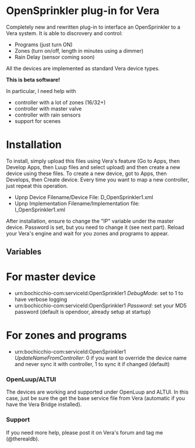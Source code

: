# OpenSprinkler plug-in for Vera
Completely new and rewritten plug-in to interface an OpenSprinkler to a Vera system.
It is able to discrovery and control:
- Programs (just turn ON)
- Zones (turn on/off, length in minutes using a dimmer)
- Rain Delay (sensor coming soon)

All the devices are implemented as standard Vera device types.

**This is beta software!**

In particular, I need help with
- controller with a lot of zones (16/32+)
- controller with master valve
- controller with rain sensors
- support for scenes

# Installation
To install, simply upload this files using Vera's feature (Go to Apps, then Develop Apps, then Luup files and select upload) and then create a new device using these files.
To create a new device, got to Apps, then Develops, then Create device.
Every time you want to map a new controller, just repeat this operation.

- Upnp Device Filename/Device File: D_OpenSprinkler1.xml
- Upnp Implementation Filename/Implementation file: I_OpenSprinkler1.xml

After installation, ensure to change the "IP" variable under the master device.
Password is set, but you need to change it (see next part).
Reload your Vera's engine and wait for you zones and programs to appear.

## Variables
# For master device
- urn:bochicchio-com:serviceId:OpenSprinkler1 *DebugMode*: set to 1 to have verbose logging
- urn:bochicchio-com:serviceId:OpenSprinkler1 *Password*: set your MD5 password (default is opendoor, already setup at startup)

# For zones and programs
- urn:bochicchio-com:serviceId:OpenSprinkler1 *UpdateNameFromController*: 0 if you want to override the device name and never sync it with controller, 1 to sync it if changed (default)

### OpenLuup/ALTUI
The devices are working and supported under OpenLuup and ALTUI. In this case, just be sure the get the base service file from Vera (automatic if you have the Vera Bridge installed).

### Support
If you need more help, please post it on Vera's forum and tag me (@therealdb).